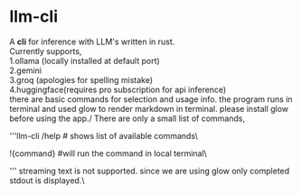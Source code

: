 # llm-cli
A **cli** for inference with LLM's written in rust.\
Currently supports,\
1.ollama (locally installed at default port)\
2.gemini \
3.groq (apologies for spelling mistake)\
4.huggingface(requires pro subscription for api inference)\
there are basic commands for selection and usage info. the program runs in terminal and used glow to render markdown in terminal. please install glow  before using the app./
There are only a small list of commands,

  '''llm-cli
  /help # shows list of available commands\
  
  !{command} #will run the command in local terminal\
  
  '''
streaming text is not supported. since we are using glow only completed stdout is displayed.\
